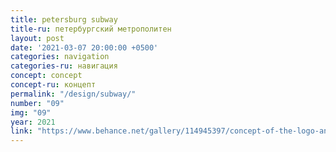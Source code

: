 ```yaml
---
title: petersburg subway
title-ru: петербургский метрополитен
layout: post
date: '2021-03-07 20:00:00 +0500'
categories: navigation
categories-ru: навигация
concept: concept
concept-ru: концепт
permalink: "/design/subway/"
number: "09"
img: "09"
year: 2021
link: "https://www.behance.net/gallery/114945397/concept-of-the-logo-and-navigation-of-petersburg-subway"
---
```

